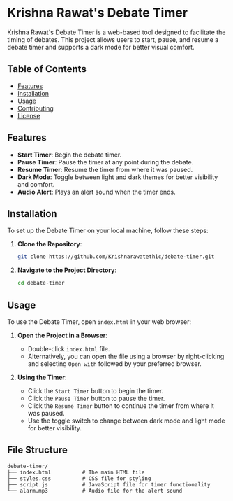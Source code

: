 # Krishna Rawat's Debate Timer

Krishna Rawat's Debate Timer is a web-based tool designed to facilitate the timing of debates. This project allows users to start, pause, and resume a debate timer and supports a dark mode for better visual comfort.

## Table of Contents

- [Features](#features)
- [Installation](#installation)
- [Usage](#usage)
- [Contributing](#contributing)
- [License](#license)

## Features

- **Start Timer**: Begin the debate timer.
- **Pause Timer**: Pause the timer at any point during the debate.
- **Resume Timer**: Resume the timer from where it was paused.
- **Dark Mode**: Toggle between light and dark themes for better visibility and comfort.
- **Audio Alert**: Plays an alert sound when the timer ends.

## Installation

To set up the Debate Timer on your local machine, follow these steps:

1. **Clone the Repository**:
    ```bash
    git clone https://github.com/Krishnarawatethic/debate-timer.git
    ```
2. **Navigate to the Project Directory**:
    ```bash
    cd debate-timer
    ```

## Usage

To use the Debate Timer, open `index.html` in your web browser:

1. **Open the Project in a Browser**:
    - Double-click `index.html` file.
    - Alternatively, you can open the file using a browser by right-clicking and selecting `Open with` followed by your preferred browser.

2. **Using the Timer**:
    - Click the `Start Timer` button to begin the timer.
    - Click the `Pause Timer` button to pause the timer.
    - Click the `Resume Timer` button to continue the timer from where it was paused.
    - Use the toggle switch to change between dark mode and light mode for better visibility.

## File Structure

```plaintext
debate-timer/
├── index.html          # The main HTML file
├── styles.css          # CSS file for styling
├── script.js           # JavaScript file for timer functionality
└── alarm.mp3           # Audio file for the alert sound
